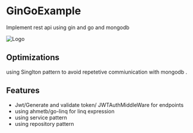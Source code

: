 
# GinGoExample

Implement rest api using gin and go and mongodb





![Logo](https://go.dev/images/gophers/motorcycle.svg)


## Optimizations

using Singlton pattern to avoid repetetive commiunication with mongodb .



## Features

- Jwt/Generate and validate token/ JWTAuthMiddleWare for endpoints
- using ahmetb/go-linq for linq expression
- using service pattern
- using repository pattern

